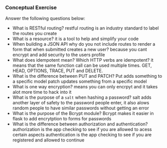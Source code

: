 ### Conceptual Exercise

Answer the following questions below:

- What is RESTful routing?
restful routing is an industry standard to label the routes you create
- What is a resource?
it is a tool to help and simplify your code
- When building a JSON API why do you not include routes to render a form that when submitted creates a new user?
because you cant encrypt and add security to the users profile
- What does idempotent mean? Which HTTP verbs are idempotent?
it means that the same function call can be used multiple times. GET, HEAD, OPTIONS, TRACE, PUT and DELETE.
- What is the difference between PUT and PATCH?
Put adds something to a specific model
patch updates something from a specific model
- What is one way encryption?
means you can only encrpyt and it takes alot more time to hack into it
- What is the purpose of a `salt` when hashing a password?
salt adds another layer of safety to the password people enter, it also alows random people to have similar passwords without getting an error
- What is the purpose of the Bcrypt module?
Bcrypt makes it easier in flask to add encrytption to forms for passwords
- What is the difference between authorization and authentication?
authorization is the app checking to see if you are allowed to acess certain aspects
authentication is the app checking to see if you are registered and allowed to continue